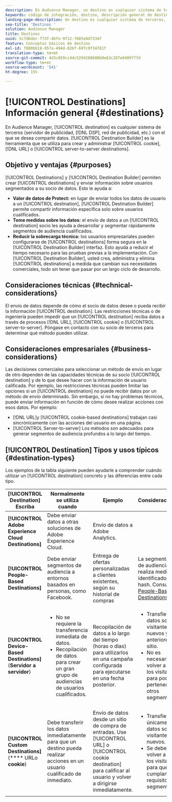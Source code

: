 ```yaml
---
description: En Audience Manager, un destino es cualquier sistema de terceros (servidor de publicidad, DSP, red de publicidad, etc.) con el que se desea compartir datos. El Generador de destinos es la herramienta que se utiliza para crear y administrar destinos de cookie, URL o servidor a servidor.
keywords: código de integración, destino, descripción general de destino, destino, destino, destino, destino, destino, destino, destino, destino, destino, destino, destino
landing-page-description: Un destino es cualquier sistema de terceros, como un servidor de anuncios o DSP, con el que se comparten datos. Utilice Destination Builder para crear y administrar destinos de servidor a servidor, direcciones URL o cookies.
seo-title: 'Destinos '
solution: Audience Manager
title: Destinos
uuid: 5c7dbdec-f73f-46fe-9f12-7685e8d7334f
feature: Conceptos básicos de destino
exl-id: f880bb18-057a-494d-82bf-69fc9f34781f
translation-type: tm+mt
source-git-commit: 4d3c859cc4dc5294286680b0e63c287e0409f7fd
workflow-type: tm+mt
source-wordcount: '541'
ht-degree: 15%

---
```


# [!UICONTROL Destinations] Información general {#destinations}

En Audience Manager, [!UICONTROL destination] es cualquier sistema de terceros (servidor de publicidad, [!DNL DSP], red de publicidad, etc.) con el que se desea compartir datos. [!UICONTROL Destination Builder] es la herramienta que se utiliza para crear y administrar  [!UICONTROL cookie],  [!DNL URL] o  [!UICONTROL server-to-server destinations].

## Objetivo y ventajas {#purposes}

<!-- c_destinations.xml -->

[!UICONTROL Destinations] y  [!UICONTROL Destination Builder] permiten crear  [!UICONTROL destinations] y enviar información sobre usuarios segmentados a su socio de datos. Esto le ayuda a:

* **Valor de datos de Protect:** en lugar de enviar todos los datos de usuario a un  [!UICONTROL destination],  [!UICONTROL Destination Builder] permite compartir información específica solo sobre usuarios cualificados.
* **Tome medidas sobre los datos:** el envío de datos a un  [!UICONTROL destination] socio les ayuda a desarrollar y segmentar rápidamente segmentos de audiencia cualificados.
* **Reducir la sobrecarga técnica:** los usuarios empresariales pueden configurarse de  [!UICONTROL destinations] forma segura en la  [!UICONTROL Destination Builder] interfaz. Esto ayuda a reducir el tiempo necesario para las pruebas previas a la implementación. Con [!UICONTROL Destination Builder], usted crea, administra y elimina [!UICONTROL destinations] a medida que cambian sus necesidades comerciales, todo sin tener que pasar por un largo ciclo de desarrollo.

## Consideraciones técnicas {#technical-considerations}

<!-- destination-delivery-methods.xml -->

El envío de datos depende de cómo el socio de datos desee o pueda recibir la información [!UICONTROL destination]. Las restricciones técnicas o de ingeniería pueden impedir que un [!UICONTROL destination] reciba datos a través de procesos [!DNL URL], [!UICONTROL cookie] o [!UICONTROL server-to-server]. Póngase en contacto con su socio de terceros para determinar qué método pueden utilizar.

## Consideraciones empresariales {#business-considerations}

Las decisiones comerciales para seleccionar un método de envío en lugar de otro dependen de las capacidades técnicas de su socio [!UICONTROL destination] y de lo que desee hacer con la información de usuario calificada. Por ejemplo, las restricciones técnicas pueden limitar las opciones si un [!UICONTROL destination] no puede recibir datos por un método de envío determinado. Sin embargo, si no hay problemas técnicos, puede enviar información en función de cómo desee realizar acciones con esos datos. Por ejemplo:

* [!DNL URL]y  [!UICONTROL cookie-based destinations] trabajan casi sincrónicamente con las acciones del usuario en una página.
* [!UICONTROL Server-to-server] Los métodos son adecuados para generar segmentos de audiencia profundos a lo largo del tiempo.

## [!UICONTROL Destination] Tipos y usos típicos  {#destination-types}

Los ejemplos de la tabla siguiente pueden ayudarle a comprender cuándo utilizar un [!UICONTROL destination] concreto y las diferencias entre cada tipo.

| [!UICONTROL Destination] Escriba | Normalmente se utiliza cuando | Ejemplo | Consideraciones |
|--- |--- |--- |--- |
| **[!UICONTROL Adobe Experience Cloud Destinations]** | Debe enviar datos a otras soluciones de Adobe Experience Cloud. | Envío de datos a Adobe Analytics. |  |
| **[!UICONTROL People-Based Destinations]** | Debe enviar segmentos de audiencia a entornos basados en personas, como Facebook. | Entrega de ofertas personalizadas a clientes existentes, según su historial de compras | La segmentación de audiencias se realiza mediante identificadores hash. Consulte [People-Based Destinations](people-based-destinations-overview.md). |
| **[!UICONTROL Device-Based Destinations]** (**Servidor a servidor**) | <ul><li>No se requiere la transferencia inmediata de datos.</li><li>Recopilación de datos para crear un gran grupo de audiencias de usuarios cualificados.</li></ul> | Recopilación de datos a lo largo del tiempo (horas o días) para utilizarlos en una campaña configurada para ejecutarse en una fecha posterior. | <ul><li>Transfiere datos sobre visitantes nuevos y anteriores al sitio. </li><li>No es necesario volver a ver a los visitantes para poder pertenecer a otros segmentos.</li></ul> |
| **[!UICONTROL Custom Destinations]** (**** URLo  **cookie**) | Debe transferir los datos inmediatamente para que un destino pueda realizar acciones en un usuario cualificado de inmediato. | Envío de datos desde un sitio de compra de entradas. Use [!UICONTROL URL] o [!UICONTROL cookie destination] para calificar al usuario y volver a dirigirse inmediatamente. | <ul><li>Transfiere únicamente datos sobre visitantes nuevos. </li><li>Se debe volver a ver a los visitantes para que cumplan los requisitos del segmento.</li></ul> |
